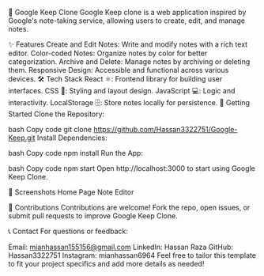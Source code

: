 📝 Google Keep Clone
Google Keep clone is a web application inspired by Google's note-taking service, allowing users to create, edit, and manage notes.

✨ Features
Create and Edit Notes: Write and modify notes with a rich text editor.
Color-coded Notes: Organize notes by color for better categorization.
Archive and Delete: Manage notes by archiving or deleting them.
Responsive Design: Accessible and functional across various devices.
🛠️ Tech Stack
React ⚛️: Frontend library for building user interfaces.
CSS 🎨: Styling and layout design.
JavaScript 💻: Logic and interactivity.
LocalStorage 🗄️: Store notes locally for persistence.
🚀 Getting Started
Clone the Repository:

bash
Copy code
git clone https://github.com/Hassan3322751/Google-Keep.git
Install Dependencies:

bash
Copy code
npm install
Run the App:

bash
Copy code
npm start
Open http://localhost:3000 to start using Google Keep Clone.

📸 Screenshots
Home Page	Note Editor
	
🤝 Contributions
Contributions are welcome! Fork the repo, open issues, or submit pull requests to improve Google Keep Clone.

📞 Contact
For questions or feedback:

Email: mianhassan155156@gmail.com
LinkedIn: Hassan Raza
GitHub: Hassan3322751
Instagram: mianhassan6964
Feel free to tailor this template to fit your project specifics and add more details as needed!
